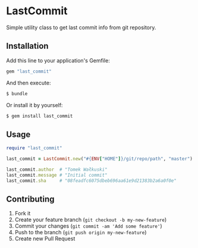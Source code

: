 # LastCommit

Simple utility class to get last commit info from git repository.

## Installation

Add this line to your application's Gemfile:

``` ruby
gem "last_commit"
```

And then execute:

``` sh
$ bundle
```

Or install it by yourself:

``` sh
$ gem install last_commit
```

## Usage

``` ruby
require "last_commit"

last_commit = LastCommit.new("#{ENV["HOME"]}/git/repo/path", "master")

last_commit.author  # "Tomek Wałkuski"
last_commit.message # "Initial commit"
last_commit.sha     # "08feadfc6075dbeb696aa61e9d21383b2a6a0f0e"
```

## Contributing

1. Fork it
2. Create your feature branch (`git checkout -b my-new-feature`)
3. Commit your changes (`git commit -am 'Add some feature'`)
4. Push to the branch (`git push origin my-new-feature`)
5. Create new Pull Request

